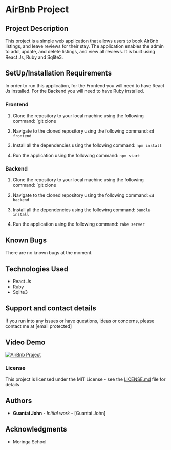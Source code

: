# AirBnb Project

## Project Description

This project is a simple web application that allows users to book AirBnb listings, and leave reviews for their stay. The application enables the admin to add, update, and delete listings, and view all reviews. It is built using React Js, Ruby and Sqlite3. 

## SetUp/Installation Requirements

In order to run this application, for the Frontend you will need to have React Js installed. For the Backend you will need to have Ruby installed. 

### Frontend

1. Clone the repository to your local machine using the following command: `git clone

2. Navigate to the cloned repository using the following command: `cd frontend`

3. Install all the dependencies using the following command: `npm install`

4. Run the application using the following command: `npm start`

### Backend

1. Clone the repository to your local machine using the following command: `git clone

2. Navigate to the cloned repository using the following command: `cd backend`

3. Install all the dependencies using the following command: `bundle install`

4. Run the application using the following command: `rake server`

## Known Bugs

There are no known bugs at the moment.

## Technologies Used

* React Js
* Ruby
* Sqlite3

## Support and contact details

If you run into any issues or have questions, ideas or concerns, please contact me at [email protected]

## Video Demo

[![AirBnb Project](https://img.youtube.com/vi/https://youtu.be/4Z7Q9Z1ZQqM/0.jpg)](https://youtu.be/https://youtu.be/4Z7Q9Z1ZQqM)


### License

This project is licensed under the MIT License - see the [LICENSE.md](LICENSE.md) file for details

## Authors

* **Guantai John** - *Initial work* - [Guantai John]


## Acknowledgments

* Moringa School





